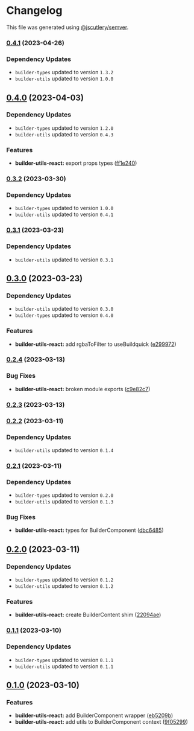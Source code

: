 # Changelog

This file was generated using [@jscutlery/semver](https://github.com/jscutlery/semver).

### [0.4.1](https://github.com/buildquick/buildquick/compare/builder-utils-react-0.4.0...builder-utils-react-0.4.1) (2023-04-26)

### Dependency Updates

* `builder-types` updated to version `1.3.2`
* `builder-utils` updated to version `1.0.0`
## [0.4.0](https://github.com/buildquick/buildquick/compare/builder-utils-react-0.3.2...builder-utils-react-0.4.0) (2023-04-03)

### Dependency Updates

* `builder-types` updated to version `1.2.0`
* `builder-utils` updated to version `0.4.3`

### Features

* **builder-utils-react:** export props types ([ff1e240](https://github.com/buildquick/buildquick/commit/ff1e2404029cda564ad98f5e97a6b38f00b41a8d))

### [0.3.2](https://github.com/buildquick/buildquick/compare/builder-utils-react-0.3.1...builder-utils-react-0.3.2) (2023-03-30)

### Dependency Updates

* `builder-types` updated to version `1.0.0`
* `builder-utils` updated to version `0.4.1`
### [0.3.1](https://github.com/buildquick/buildquick/compare/builder-utils-react-0.3.0...builder-utils-react-0.3.1) (2023-03-23)

### Dependency Updates

* `builder-utils` updated to version `0.3.1`
## [0.3.0](https://github.com/buildquick/buildquick/compare/builder-utils-react-0.2.4...builder-utils-react-0.3.0) (2023-03-23)

### Dependency Updates

* `builder-utils` updated to version `0.3.0`
* `builder-types` updated to version `0.4.0`

### Features

* **builder-utils-react:** add rgbaToFilter to useBuildquick ([e299972](https://github.com/buildquick/buildquick/commit/e299972ef45a6641376796027063accbdbc772d2))

### [0.2.4](https://github.com/buildquick/buildquick/compare/builder-utils-react-0.2.3...builder-utils-react-0.2.4) (2023-03-13)


### Bug Fixes

* **builder-utils-react:** broken module exports ([c9e82c7](https://github.com/buildquick/buildquick/commit/c9e82c71449979134c7c6bba4e24e80a41eb7c1a))

### [0.2.3](https://github.com/buildquick/buildquick/compare/builder-utils-react-0.2.2...builder-utils-react-0.2.3) (2023-03-13)

### [0.2.2](https://github.com/buildquick/buildquick/compare/builder-utils-react-0.2.1...builder-utils-react-0.2.2) (2023-03-11)

### Dependency Updates

* `builder-utils` updated to version `0.1.4`
### [0.2.1](https://github.com/buildquick/buildquick/compare/builder-utils-react-0.2.0...builder-utils-react-0.2.1) (2023-03-11)

### Dependency Updates

* `builder-types` updated to version `0.2.0`
* `builder-utils` updated to version `0.1.3`

### Bug Fixes

* **builder-utils-react:** types for BuilderComponent ([dbc6485](https://github.com/buildquick/buildquick/commit/dbc6485143b94aabfc675b57081af2d2b78a4a2a))

## [0.2.0](https://github.com/buildquick/buildquick/compare/builder-utils-react-0.1.1...builder-utils-react-0.2.0) (2023-03-11)

### Dependency Updates

* `builder-types` updated to version `0.1.2`
* `builder-utils` updated to version `0.1.2`

### Features

* **builder-utils-react:** create BuilderContent shim ([22094ae](https://github.com/buildquick/buildquick/commit/22094ae0126a938cd3c4f284c30cc43c8d57eccb))

### [0.1.1](https://github.com/buildquick/buildquick/compare/builder-utils-react-0.1.0...builder-utils-react-0.1.1) (2023-03-10)

### Dependency Updates

* `builder-types` updated to version `0.1.1`
* `builder-utils` updated to version `0.1.1`
## [0.1.0](https://github.com/buildquick/buildquick/compare/builder-utils-react-0.0.1...builder-utils-react-0.1.0) (2023-03-10)


### Features

* **builder-utils-react:** add BuilderComponent wrapper ([eb5209b](https://github.com/buildquick/buildquick/commit/eb5209b58059eced2ab1c8393b867d1aa200754b))
* **builder-utils-react:** add utils to BuilderComponent context ([9f05299](https://github.com/buildquick/buildquick/commit/9f05299031a62d7c7ef2f902bbb77105e543b29d))
